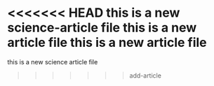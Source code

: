 <<<<<<< HEAD
this is a new science-article file
this is a new article file
this is a new article file
=======
this is a new science article file
>>>>>>> add-article
